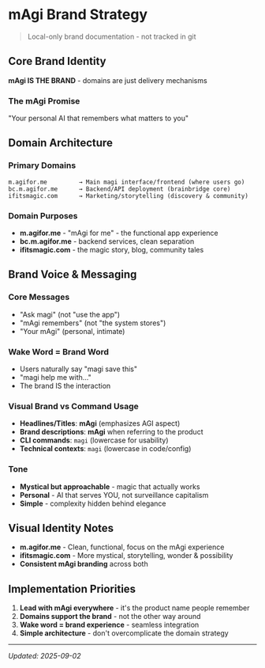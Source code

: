 # mAgi Brand Strategy
> Local-only brand documentation - not tracked in git

## Core Brand Identity
**mAgi IS THE BRAND** - domains are just delivery mechanisms

### The mAgi Promise
"Your personal AI that remembers what matters to you"

## Domain Architecture

### Primary Domains
```
m.agifor.me         → Main magi interface/frontend (where users go)
bc.m.agifor.me      → Backend/API deployment (brainbridge core)
ifitsmagic.com      → Marketing/storytelling (discovery & community)
```

### Domain Purposes
- **m.agifor.me** - "mAgi for me" - the functional app experience
- **bc.m.agifor.me** - backend services, clean separation
- **ifitsmagic.com** - the magic story, blog, community tales

## Brand Voice & Messaging

### Core Messages
- "Ask magi" (not "use the app")
- "mAgi remembers" (not "the system stores")
- "Your mAgi" (personal, intimate)

### Wake Word = Brand Word
- Users naturally say "magi save this"
- "magi help me with..."
- The brand IS the interaction

### Visual Brand vs Command Usage
- **Headlines/Titles**: **mAgi** (emphasizes AGI aspect)
- **Brand descriptions**: **mAgi** when referring to the product
- **CLI commands**: `magi` (lowercase for usability)
- **Technical contexts**: `magi` (lowercase in code/config)

### Tone
- **Mystical but approachable** - magic that actually works
- **Personal** - AI that serves YOU, not surveillance capitalism  
- **Simple** - complexity hidden behind elegance

## Visual Identity Notes
- **m.agifor.me** - Clean, functional, focus on the mAgi experience
- **ifitsmagic.com** - More mystical, storytelling, wonder & possibility
- **Consistent mAgi branding** across both

## Implementation Priorities
1. **Lead with mAgi everywhere** - it's the product name people remember
2. **Domains support the brand** - not the other way around
3. **Wake word = brand experience** - seamless integration
4. **Simple architecture** - don't overcomplicate the domain strategy

---
*Updated: 2025-09-02*